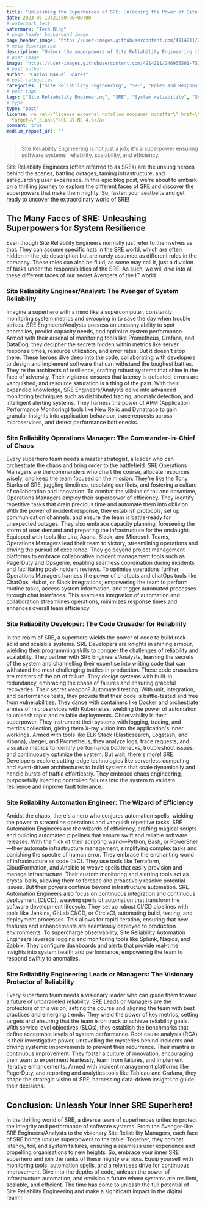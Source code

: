 ```yaml
---
title: "Unleashing the Superheroes of SRE: Unlocking the Power of Site Reliability Engineering"
date: 2023-06-19T21:50:00+00:00
# watermark text
watermark: "Tech Blog"
# page header background image
page_header_image: "https://user-images.githubusercontent.com/4914211/246935501-752714c2-619f-49ea-aa77-52acc5326bdf.jpg"
# meta description
description: "Unlock the superpowers of Site Reliability Engineering (SRE) in this epic blog post! Explore the different faces of SRE, from Avenger-like Engineers/Analysts to visionary Managers. Discover how they battle system failures, optimise performance, and embrace automation. Join the ranks of SRE superheroes and unleash your inner SRE power!"
# post image
image: "https://user-images.githubusercontent.com/4914211/246935501-752714c2-619f-49ea-aa77-52acc5326bdf.jpg"
# post author
author: "Carlos Manuel Soares"
# post categories
categories: ["Site Reliability Engineering", "SRE", "Roles and Responsibilities", "Tools and Technologies", "Collaboration and Teamwork", "Automation", "Observability"]
# post tags
tags: ["Site Reliability Engineering", "SRE", "System reliability", "Scalability", "Efficiency", "SRE Analysts", "SRE Operations Managers", "SRE Developers", "SRE Automation Engineers", "SRE Site Reliability Managers", "Monitoring tools", "Prometheus", "Grafana", "DataDog", "Advanced monitoring techniques", "Distributed tracing", "Anomaly detection", "Intelligent alerting systems", "APM (Application Performance Monitoring) tools", "New Relic", "Dynatrace", "Incident response", "Capacity planning", "Jira", "Asana", "Slack", "Microsoft Teams", "Collaborative incident management", "PagerDuty", "Opsgenie", "ChatOps tools", "Chatbots", "Hubot", "Automation spells", "Infrastructure as code (IaC)", "Terraform", "CloudFormation", "Ansible", "CI/CD pipelines", "Jenkins", "GitLab CI/CD", "CircleCI", "Observability", "ELK Stack", "Elasticsearch", "Logstash", "Kibana", "Jaeger", "Prometheus", "Serverless computing", "Event-driven architectures", "Chaos engineering", "Key metrics", "Toil management", "Collaboration and teamwork", "Continuous improvement", "Innovation in SRE", "Future trends in SRE", "Challenges in SRE", "SRE Superheroes"]
# type
type: "post"
license: <a rel=\"license external nofollow noopener noreffer\" href=\"https://creativecommons.org/licenses/by-nc/4.0/\"
  target=\"_blank\">CC BY-NC 4.0</a>
comment: true
medium_repost_url: ""
---
```

> Site Reliability Engineering is not just a job; it's a superpower ensuring software systems' reliability, scalability, and efficiency.

Site Reliability Engineers (often referred to as SREs) are the unsung heroes behind the scenes, battling outages, taming infrastructure, and safeguarding user experience. In this epic blog post, we're about to embark on a thrilling journey to explore the different faces of SRE and discover the superpowers that make them mighty. So, fasten your seatbelts and get ready to uncover the extraordinary world of SRE!

## The Many Faces of SRE: Unleashing Superpowers for System Resilience
Even though Site Reliability Engineers normally just refer to themselves as that. They can assume specific hats in the SRE world, which are often hidden in the job description but are rarely assumed as different roles in the company.
These roles can also be fluid, as some may call it, just a division of tasks under the responsibilities of the SRE. As such, we will dive into all these different faces of our secret Avengers of the IT world.

### Site Reliability Engineer/Analyst: The Avenger of System Reliability
Imagine a superhero with a mind like a supercomputer, constantly monitoring system metrics and swooping in to save the day when trouble strikes. SRE Engineers/Analysts possess an uncanny ability to spot anomalies, predict capacity needs, and optimize system performance. Armed with their arsenal of monitoring tools like Prometheus, Grafana, and DataDog, they decipher the secrets hidden within metrics like server response times, resource utilization, and error rates.
But it doesn't stop there. These heroes dive deep into the code, collaborating with developers to design and implement software that can withstand the toughest battles. They're the architects of resilience, crafting robust systems that shine in the face of adversity. Their vigilance ensures that latency is defeated, errors are vanquished, and resource saturation is a thing of the past.
With their expanded knowledge, SRE Engineers/Analysts delve into advanced monitoring techniques such as distributed tracing, anomaly detection, and intelligent alerting systems. They harness the power of APM (Application Performance Monitoring) tools like New Relic and Dynatrace to gain granular insights into application behaviour, trace requests across microservices, and detect performance bottlenecks.

### Site Reliability Operations Manager: The Commander-in-Chief of Chaos
Every superhero team needs a master strategist, a leader who can orchestrate the chaos and bring order to the battlefield. SRE Operations Managers are the commanders who chart the course, allocate resources wisely, and keep the team focused on the mission. They're like the Tony Starks of SRE, juggling timelines, resolving conflicts, and fostering a culture of collaboration and innovation.
To combat the villains of toil and downtime, Operations Managers employ their superpower of efficiency. They identify repetitive tasks that drain precious time and automate them into oblivion. With the power of incident response, they establish protocols, set up communication channels, and ensure the team is battle-ready for unexpected outages. They also embrace capacity planning, foreseeing the storm of user demand and preparing the infrastructure for the onslaught.
Equipped with tools like Jira, Asana, Slack, and Microsoft Teams, Operations Managers lead their team to victory, streamlining operations and driving the pursuit of excellence. They go beyond project management platforms to embrace collaborative incident management tools such as PagerDuty and Opsgenie, enabling seamless coordination during incidents and facilitating post-incident reviews.
To optimise operations further, Operations Managers harness the power of chatbots and chatOps tools like ChatOps, Hubot, or Slack integrations, empowering the team to perform routine tasks, access system information, and trigger automated processes through chat interfaces. This seamless integration of automation and collaboration streamlines operations, minimizes response times and enhances overall team efficiency.


### Site Reliability Developer: The Code Crusader for Reliability
In the realm of SRE, a superhero wields the power of code to build rock-solid and scalable systems. SRE Developers are knights in shining armour, wielding their programming skills to conquer the challenges of reliability and scalability. They partner with SRE Engineers/Analysts, learning the secrets of the system and channelling their expertise into writing code that can withstand the most challenging battles in production.
These code crusaders are masters of the art of failure. They design systems with built-in redundancy, embracing the chaos of failures and ensuring graceful recoveries. Their secret weapon? Automated testing. With unit, integration, and performance tests, they provide that their code is battle-tested and free from vulnerabilities. They dance with containers like Docker and orchestrate armies of microservices with Kubernetes, wielding the power of automation to unleash rapid and reliable deployments.
Observability is their superpower. They instrument their systems with logging, tracing, and metrics collection, giving them X-ray vision into the application's inner workings. Armed with tools like ELK Stack (Elasticsearch, Logstash, and Kibana), Jaeger, and Prometheus, they analyze logs, trace requests, and visualize metrics to identify performance bottlenecks, troubleshoot issues, and continuously optimize the system.
But wait, there's more! SRE Developers explore cutting-edge technologies like serverless computing and event-driven architectures to build systems that scale dynamically and handle bursts of traffic effortlessly. They embrace chaos engineering, purposefully injecting controlled failures into the system to validate resilience and improve fault tolerance.

### Site Reliability Automation Engineer: The Wizard of Efficiency
Amidst the chaos, there's a hero who conjures automation spells, wielding the power to streamline operations and vanquish repetitive tasks. SRE Automation Engineers are the wizards of efficiency, crafting magical scripts and building automated pipelines that ensure swift and reliable software releases.
With the flick of their scripting wand—Python, Bash, or PowerShell—they automate infrastructure management, simplifying complex tasks and banishing the spectre of human error. They embrace the enchanting world of infrastructure as code (IaC). They use tools like Terraform, CloudFormation, and Ansible to weave spells that easily provision and manage infrastructure. Their custom monitoring and alerting tools act as crystal balls, allowing them to foresee and proactively resolve potential issues.
But their powers continue beyond infrastructure automation. SRE Automation Engineers also focus on continuous integration and continuous deployment (CI/CD), weaving spells of automation that transform the software development lifecycle. They set up robust CI/CD pipelines with tools like Jenkins, GitLab CI/CD, or CircleCI, automating build, testing, and deployment processes. This allows for rapid iteration, ensuring that new features and enhancements are seamlessly deployed to production environments.
To supercharge observability, Site Reliability Automation Engineers leverage logging and monitoring tools like Splunk, Nagios, and Zabbix. They configure dashboards and alerts that provide real-time insights into system health and performance, empowering the team to respond swiftly to anomalies.

### Site Reliability Engineering Leads or Managers: The Visionary Protector of Reliability
Every superhero team needs a visionary leader who can guide them toward a future of unparalleled reliability. SRE Leads or Managers are the protectors of this vision, setting the course and aligning the team with best practices and emerging trends.
They wield the power of key metrics, setting targets and ensuring that the team is on track to achieve reliability goals. With service level objectives (SLOs), they establish the benchmarks that define acceptable levels of system performance. Root cause analysis (RCA) is their investigative power, unravelling the mysteries behind incidents and driving systemic improvements to prevent their recurrence.
Their mantra is continuous improvement. They foster a culture of innovation, encouraging their team to experiment fearlessly, learn from failures, and implement iterative enhancements. Armed with incident management platforms like PagerDuty, and reporting and analytics tools like Tableau and Grafana, they shape the strategic vision of SRE, harnessing data-driven insights to guide their decisions.

## Conclusion: Unleash Your Inner SRE Superhero!
In the thrilling world of SRE, a diverse team of superheroes unites to protect the integrity and performance of software systems. From the Avenger-like SRE Engineers/Analysts to the visionary Site Reliability Managers, each face of SRE brings unique superpowers to the table. Together, they combat latency, toil, and system failures, ensuring a seamless user experience and propelling organisations to new heights.
So, embrace your inner SRE superhero and join the ranks of these mighty warriors. Equip yourself with monitoring tools, automation spells, and a relentless drive for continuous improvement. Dive into the depths of code, unleash the power of infrastructure automation, and envision a future where systems are resilient, scalable, and efficient. The time has come to unleash the full potential of Site Reliability Engineering and make a significant impact in the digital realm!
